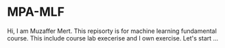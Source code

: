 # MPA-MLF
Hi, I am Muzaffer Mert. This repisorty is for machine learning fundamental course. This include course lab execerise and I own exercise. Let's start ...
